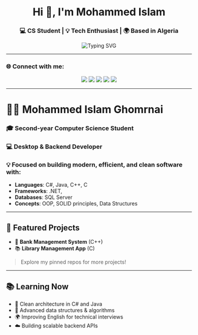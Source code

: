 
<h1 align="center">Hi 👋, I'm Mohammed Islam</h1>
<h3 align="center">💻 CS Student | 💡 Tech Enthusiast | 🌍 Based in Algeria</h3>

<p align="center">
  <img src="https://readme-typing-svg.herokuapp.com?font=Fira+Code&pause=1000&center=true&vCenter=true&width=435&lines=Welcome+to+my+GitHub+Profile!;Let's+build+something+great!+%F0%9F%9A%80" alt="Typing SVG" />
</p>

---

### 🌐 Connect with me:

<p align="center">
  <a href="https://www.linkedin.com/in/mohammedislam24/"><img src="https://img.shields.io/badge/LinkedIn-%230077B5?style=for-the-badge&logo=linkedin&logoColor=white" /></a>
  <a href="mailto:mohammedislamghomrani2019@gmail.com"><img src="https://img.shields.io/badge/Gmail-D14836?style=for-the-badge&logo=gmail&logoColor=white" /></a>
  <a href="https://www.facebook.com/Mohammed.Islam.24"><img src="https://img.shields.io/badge/Facebook-%231877F2?style=for-the-badge&logo=facebook&logoColor=white" /></a>
  <a href="https://www.instagram.com/mohammed.islam.24"><img src="https://img.shields.io/badge/Instagram-%23E4405F?style=for-the-badge&logo=instagram&logoColor=white" /></a>
  <a href="https://github.com/MohammedIslam24"><img src="https://img.shields.io/badge/GitHub-%2312100E?style=for-the-badge&logo=github&logoColor=white" /></a>
</p>

---
<h1> 👨‍💻 Mohammed Islam Ghomrnai </h1>

<h3>🎓 Second-year Computer Science Student </h3> 
<h3>💻 Desktop & Backend Developer </h3>
<h3>💡 Focused on building modern, efficient, and clean software with:</h3>

- **Languages**: C#, Java, C++, C 
- **Frameworks**: .NET,   
- **Databases**: SQL Server 
- **Concepts**: OOP, SOLID principles, Data Structures

---


## 🚀 Featured Projects

- 📘 **Bank Management System** (C++)
- 📚 **Library Management App** (C)
> Explore my pinned repos for more projects!

---

## 📚 Learning Now

- 🧠 Clean architecture in C# and Java
- 🔄 Advanced data structures & algorithms
- 🌍 Improving English for technical interviews
- ☁️ Building scalable backend APIs
